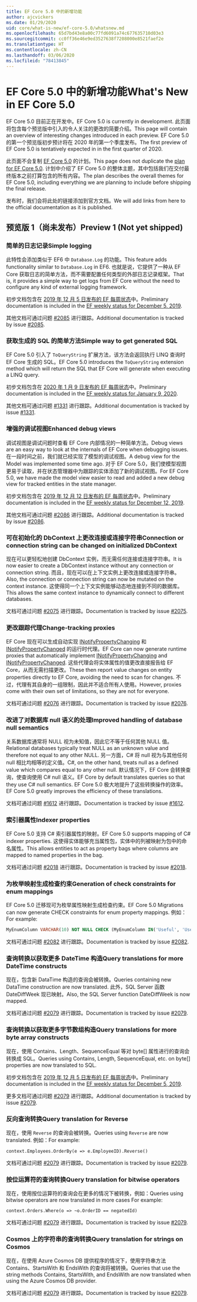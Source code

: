 ```yaml
---
title: EF Core 5.0 中的新增功能
author: ajcvickers
ms.date: 01/29/2020
uid: core/what-is-new/ef-core-5.0/whatsnew.md
ms.openlocfilehash: 65d7bd43e8a00c77fd6091a74c677635710d03e3
ms.sourcegitcommit: cc0ff36e46e9ed3527638f7208000e8521faef2e
ms.translationtype: HT
ms.contentlocale: zh-CN
ms.lasthandoff: 03/06/2020
ms.locfileid: "78413845"
---
```

# <a name="whats-new-in-ef-core-50"></a><span data-ttu-id="b827b-102">EF Core 5.0 中的新增功能</span><span class="sxs-lookup"><span data-stu-id="b827b-102">What's New in EF Core 5.0</span></span>

<span data-ttu-id="b827b-103">EF Core 5.0 目前正在开发中。</span><span class="sxs-lookup"><span data-stu-id="b827b-103">EF Core 5.0 is currently in development.</span></span>
<span data-ttu-id="b827b-104">此页面将包含每个预览版中引入的令人关注的更改的简要介绍。</span><span class="sxs-lookup"><span data-stu-id="b827b-104">This page will contain an overview of interesting changes introduced in each preview.</span></span>
<span data-ttu-id="b827b-105">EF Core 5.0 的第一个预览版初步预计将在 2020 年的第一个季度发布。</span><span class="sxs-lookup"><span data-stu-id="b827b-105">The first preview of EF Core 5.0 is tentatively expected in in the first quarter of 2020.</span></span>

<span data-ttu-id="b827b-106">此页面不会复制 [EF Core 5.0](plan.md) 的计划。</span><span class="sxs-lookup"><span data-stu-id="b827b-106">This page does not duplicate the [plan for EF Core 5.0](plan.md).</span></span>
<span data-ttu-id="b827b-107">计划中介绍了 EF Core 5.0 的整体主题，其中包括我们在交付最终版本之前打算包含的所有内容。</span><span class="sxs-lookup"><span data-stu-id="b827b-107">The plan describes the overall themes for EF Core 5.0, including everything we are planning to include before shipping the final release.</span></span>

<span data-ttu-id="b827b-108">发布时，我们会将此处的链接添加到官方文档。</span><span class="sxs-lookup"><span data-stu-id="b827b-108">We will add links from here to the official documentation as it is published.</span></span>

## <a name="preview-1-not-yet-shipped"></a><span data-ttu-id="b827b-109">预览版 1（尚未发布）</span><span class="sxs-lookup"><span data-stu-id="b827b-109">Preview 1 (Not yet shipped)</span></span>

### <a name="simple-logging"></a><span data-ttu-id="b827b-110">简单的日志记录</span><span class="sxs-lookup"><span data-stu-id="b827b-110">Simple logging</span></span>

<span data-ttu-id="b827b-111">此特性会添加类似于 EF6 中 `Database.Log` 的功能。</span><span class="sxs-lookup"><span data-stu-id="b827b-111">This feature adds functionality similar to `Database.Log` in EF6.</span></span>
<span data-ttu-id="b827b-112">也就是说，它提供了一种从 EF Core 获取日志的简单方法，而不需要配置任何类型的外部日志记录框架。</span><span class="sxs-lookup"><span data-stu-id="b827b-112">That is, it provides a simple way to get logs from EF Core without the need to configure any kind of external logging framework.</span></span>

<span data-ttu-id="b827b-113">初步文档包含在 [2019 年 12 月 5 日发布的 EF 每周状态](https://github.com/dotnet/efcore/issues/15403#issuecomment-562332863)中。</span><span class="sxs-lookup"><span data-stu-id="b827b-113">Preliminary documentation is included in the [EF weekly status for December 5, 2019](https://github.com/dotnet/efcore/issues/15403#issuecomment-562332863).</span></span>

<span data-ttu-id="b827b-114">其他文档可通过问题 [#2085](https://github.com/dotnet/EntityFramework.Docs/issues/2085) 进行跟踪。</span><span class="sxs-lookup"><span data-stu-id="b827b-114">Additional documentation is tracked by issue [#2085](https://github.com/dotnet/EntityFramework.Docs/issues/2085).</span></span>

### <a name="simple-way-to-get-generated-sql"></a><span data-ttu-id="b827b-115">获取生成的 SQL 的简单方法</span><span class="sxs-lookup"><span data-stu-id="b827b-115">Simple way to get generated SQL</span></span>

<span data-ttu-id="b827b-116">EF Core 5.0 引入了 `ToQueryString` 扩展方法，该方法会返回执行 LINQ 查询时 EF Core 生成的 SQL。</span><span class="sxs-lookup"><span data-stu-id="b827b-116">EF Core 5.0 introduces the `ToQueryString` extension method which will return the SQL that EF Core will generate when executing a LINQ query.</span></span>

<span data-ttu-id="b827b-117">初步文档包含在 [2020 年 1 月 9 日发布的 EF 每周状态](https://github.com/dotnet/efcore/issues/19549#issuecomment-572823246)中。</span><span class="sxs-lookup"><span data-stu-id="b827b-117">Preliminary documentation is included in the [EF weekly status for January 9, 2020](https://github.com/dotnet/efcore/issues/19549#issuecomment-572823246).</span></span>

<span data-ttu-id="b827b-118">其他文档可通过问题 [#1331](https://github.com/dotnet/EntityFramework.Docs/issues/1331) 进行跟踪。</span><span class="sxs-lookup"><span data-stu-id="b827b-118">Additional documentation is tracked by issue [#1331](https://github.com/dotnet/EntityFramework.Docs/issues/1331).</span></span>

### <a name="enhanced-debug-views"></a><span data-ttu-id="b827b-119">增强的调试视图</span><span class="sxs-lookup"><span data-stu-id="b827b-119">Enhanced debug views</span></span>

<span data-ttu-id="b827b-120">调试视图是调试问题时查看 EF Core 内部情况的一种简单方法。</span><span class="sxs-lookup"><span data-stu-id="b827b-120">Debug views are an easy way to look at the internals of EF Core when debugging issues.</span></span>
<span data-ttu-id="b827b-121">在一段时间之前，我们就已经实现了模型的调试视图。</span><span class="sxs-lookup"><span data-stu-id="b827b-121">A debug view for the Model was implemented some time ago.</span></span>
<span data-ttu-id="b827b-122">对于 EF Core 5.0，我们使模型视图更易于读取，并在状态管理器中为跟踪的实体添加了新的调试视图。</span><span class="sxs-lookup"><span data-stu-id="b827b-122">For EF Core 5.0, we have made the model view easier to read and added a new debug view for tracked entities in the state manager.</span></span>

<span data-ttu-id="b827b-123">初步文档包含在 [2019 年 12 月 12 日发布的 EF 每周状态](https://github.com/dotnet/efcore/issues/15403#issuecomment-565196206)中。</span><span class="sxs-lookup"><span data-stu-id="b827b-123">Preliminary documentation is included in the [EF weekly status for December 12, 2019](https://github.com/dotnet/efcore/issues/15403#issuecomment-565196206).</span></span>

<span data-ttu-id="b827b-124">其他文档可通过问题 [#2086](https://github.com/dotnet/EntityFramework.Docs/issues/2086) 进行跟踪。</span><span class="sxs-lookup"><span data-stu-id="b827b-124">Additional documentation is tracked by issue [#2086](https://github.com/dotnet/EntityFramework.Docs/issues/2086).</span></span>

### <a name="connection-or-connection-string-can-be-changed-on-initialized-dbcontext"></a><span data-ttu-id="b827b-125">可在初始化的 DbContext 上更改连接或连接字符串</span><span class="sxs-lookup"><span data-stu-id="b827b-125">Connection or connection string can be changed on initialized DbContext</span></span>

<span data-ttu-id="b827b-126">现在可以更轻松地创建 DbContext 实例，而无需任何连接或连接字符串。</span><span class="sxs-lookup"><span data-stu-id="b827b-126">It is now easier to create a DbContext instance without any connection or connection string.</span></span>
<span data-ttu-id="b827b-127">而且，现在可以在上下文实例上更改连接或连接字符串。</span><span class="sxs-lookup"><span data-stu-id="b827b-127">Also, the connection or connection string can now be mutated on the context instance.</span></span>
<span data-ttu-id="b827b-128">这使得同一个上下文实例能够动态地连接到不同的数据库。</span><span class="sxs-lookup"><span data-stu-id="b827b-128">This allows the same context instance to dynamically connect to different databases.</span></span>

<span data-ttu-id="b827b-129">文档可通过问题 [#2075](https://github.com/dotnet/EntityFramework.Docs/issues/2075) 进行跟踪。</span><span class="sxs-lookup"><span data-stu-id="b827b-129">Documentation is tracked by issue [#2075](https://github.com/dotnet/EntityFramework.Docs/issues/2075).</span></span>

### <a name="change-tracking-proxies"></a><span data-ttu-id="b827b-130">更改跟踪代理</span><span class="sxs-lookup"><span data-stu-id="b827b-130">Change-tracking proxies</span></span>

<span data-ttu-id="b827b-131">EF Core 现在可以生成自动实现 [INotifyPropertyChanging](https://docs.microsoft.com/dotnet/api/system.componentmodel.inotifypropertychanging?view=netcore-3.1) 和 [INotifyPropertyChanged](https://docs.microsoft.com/dotnet/api/system.componentmodel.inotifypropertychanged?view=netcore-3.1) 的运行时代理。</span><span class="sxs-lookup"><span data-stu-id="b827b-131">EF Core can now generate runtime proxies that automatically implement [INotifyPropertyChanging](https://docs.microsoft.com/dotnet/api/system.componentmodel.inotifypropertychanging?view=netcore-3.1) and [INotifyPropertyChanged](https://docs.microsoft.com/dotnet/api/system.componentmodel.inotifypropertychanged?view=netcore-3.1).</span></span>
<span data-ttu-id="b827b-132">这些代理会将实体属性的值更改直接报告给 EF Core，从而无需扫描更改。</span><span class="sxs-lookup"><span data-stu-id="b827b-132">These then report value changes on entity properties directly to EF Core, avoiding the need to scan for changes.</span></span>
<span data-ttu-id="b827b-133">不过，代理有其自身的一组限制，因此并不适合所有人使用。</span><span class="sxs-lookup"><span data-stu-id="b827b-133">However, proxies come with their own set of limitations, so they are not for everyone.</span></span>

<span data-ttu-id="b827b-134">文档可通过问题 [#2076](https://github.com/dotnet/EntityFramework.Docs/issues/2076) 进行跟踪。</span><span class="sxs-lookup"><span data-stu-id="b827b-134">Documentation is tracked by issue [#2076](https://github.com/dotnet/EntityFramework.Docs/issues/2076).</span></span>

### <a name="improved-handling-of-database-null-semantics"></a><span data-ttu-id="b827b-135">改进了对数据库 null 语义的处理</span><span class="sxs-lookup"><span data-stu-id="b827b-135">Improved handling of database null semantics</span></span>

<span data-ttu-id="b827b-136">关系数据库通常将 NULL 视为未知值，因此它不等于任何其他 NULL 值。</span><span class="sxs-lookup"><span data-stu-id="b827b-136">Relational databases typically treat NULL as an unknown value and therefore not equal to any other NULL.</span></span>
<span data-ttu-id="b827b-137">另一方面，C# 将 null 视为与其他任何 null 相比均相等的定义值。</span><span class="sxs-lookup"><span data-stu-id="b827b-137">C#, on the other hand, treats null as a defined value which compares equal to any other null.</span></span>
<span data-ttu-id="b827b-138">默认情况下，EF Core 会转换查询，使查询使用 C# null 语义。</span><span class="sxs-lookup"><span data-stu-id="b827b-138">EF Core by default translates queries so that they use C# null semantics.</span></span>
<span data-ttu-id="b827b-139">EF Core 5.0 极大地提升了这些转换操作的效率。</span><span class="sxs-lookup"><span data-stu-id="b827b-139">EF Core 5.0 greatly improves the efficiency of these translations.</span></span>

<span data-ttu-id="b827b-140">文档可通过问题 [#1612](https://github.com/dotnet/EntityFramework.Docs/issues/1612) 进行跟踪。</span><span class="sxs-lookup"><span data-stu-id="b827b-140">Documentation is tracked by issue [#1612](https://github.com/dotnet/EntityFramework.Docs/issues/1612).</span></span>

### <a name="indexer-properties"></a><span data-ttu-id="b827b-141">索引器属性</span><span class="sxs-lookup"><span data-stu-id="b827b-141">Indexer properties</span></span>

<span data-ttu-id="b827b-142">EF Core 5.0 支持 C# 索引器属性的映射。</span><span class="sxs-lookup"><span data-stu-id="b827b-142">EF Core 5.0 supports mapping of C# indexer properties.</span></span>
<span data-ttu-id="b827b-143">这使得实体能够充当属性包，实体中的列被映射为包中的命名属性。</span><span class="sxs-lookup"><span data-stu-id="b827b-143">This allows entities to act as property bags where columns are mapped to named properties in the bag.</span></span>

<span data-ttu-id="b827b-144">文档可通过问题 [#2018](https://github.com/dotnet/EntityFramework.Docs/issues/2018) 进行跟踪。</span><span class="sxs-lookup"><span data-stu-id="b827b-144">Documentation is tracked by issue [#2018](https://github.com/dotnet/EntityFramework.Docs/issues/2018).</span></span>

### <a name="generation-of-check-constraints-for-enum-mappings"></a><span data-ttu-id="b827b-145">为枚举映射生成检查约束</span><span class="sxs-lookup"><span data-stu-id="b827b-145">Generation of check constraints for enum mappings</span></span>

<span data-ttu-id="b827b-146">EF Core 5.0 迁移现可为枚举属性映射生成检查约束。</span><span class="sxs-lookup"><span data-stu-id="b827b-146">EF Core 5.0 Migrations can now generate CHECK constraints for enum property mappings.</span></span>
<span data-ttu-id="b827b-147">例如：</span><span class="sxs-lookup"><span data-stu-id="b827b-147">For example:</span></span>

```SQL
MyEnumColumn VARCHAR(10) NOT NULL CHECK (MyEnumColumn IN('Useful', 'Useless', 'Unknown'))
```

<span data-ttu-id="b827b-148">文档可通过问题 [#2082](https://github.com/dotnet/EntityFramework.Docs/issues/2082) 进行跟踪。</span><span class="sxs-lookup"><span data-stu-id="b827b-148">Documentation is tracked by issue [#2082](https://github.com/dotnet/EntityFramework.Docs/issues/2082).</span></span>

### <a name="query-translations-for-more-datetime-constructs"></a><span data-ttu-id="b827b-149">查询转换以获取更多 DateTime 构造</span><span class="sxs-lookup"><span data-stu-id="b827b-149">Query translations for more DateTime constructs</span></span>

<span data-ttu-id="b827b-150">现在，包含新 DataTime 构造的查询会被转换。</span><span class="sxs-lookup"><span data-stu-id="b827b-150">Queries containing new DataTime construction are now translated.</span></span>
<span data-ttu-id="b827b-151">此外，SQL Server 函数 DateDiffWeek 现已映射。</span><span class="sxs-lookup"><span data-stu-id="b827b-151">Also, the SQL Server function DateDiffWeek is now mapped.</span></span>

<span data-ttu-id="b827b-152">文档可通过问题 [#2079](https://github.com/dotnet/EntityFramework.Docs/issues/2079) 进行跟踪。</span><span class="sxs-lookup"><span data-stu-id="b827b-152">Documentation is tracked by issue [#2079](https://github.com/dotnet/EntityFramework.Docs/issues/2079).</span></span>

### <a name="query-translations-for-more-byte-array-constructs"></a><span data-ttu-id="b827b-153">查询转换以获取更多字节数组构造</span><span class="sxs-lookup"><span data-stu-id="b827b-153">Query translations for more byte array constructs</span></span>

<span data-ttu-id="b827b-154">现在，使用 Contains、Length、SequenceEqual 等对 byte[] 属性进行的查询会转换成 SQL。</span><span class="sxs-lookup"><span data-stu-id="b827b-154">Queries using Contains, Length, SequenceEqual, etc. on byte[] properties are now translated to SQL.</span></span>

<span data-ttu-id="b827b-155">初步文档包含在 [2019 年 12 月 5 日发布的 EF 每周状态](https://github.com/dotnet/efcore/issues/15403#issuecomment-562332863)中。</span><span class="sxs-lookup"><span data-stu-id="b827b-155">Preliminary documentation is included in the [EF weekly status for December 5, 2019](https://github.com/dotnet/efcore/issues/15403#issuecomment-562332863).</span></span>

<span data-ttu-id="b827b-156">更多文档可通过问题 [#2079](https://github.com/dotnet/EntityFramework.Docs/issues/2079) 进行跟踪。</span><span class="sxs-lookup"><span data-stu-id="b827b-156">Additional documentation is tracked by issue [#2079](https://github.com/dotnet/EntityFramework.Docs/issues/2079).</span></span>

### <a name="query-translation-for-reverse"></a><span data-ttu-id="b827b-157">反向查询转换</span><span class="sxs-lookup"><span data-stu-id="b827b-157">Query translation for Reverse</span></span>

<span data-ttu-id="b827b-158">现在，使用 `Reverse` 的查询会被转换。</span><span class="sxs-lookup"><span data-stu-id="b827b-158">Queries using `Reverse` are now translated.</span></span>
<span data-ttu-id="b827b-159">例如：</span><span class="sxs-lookup"><span data-stu-id="b827b-159">For example:</span></span>

```CSharp
context.Employees.OrderBy(e => e.EmployeeID).Reverse()
```

<span data-ttu-id="b827b-160">文档可通过问题 [#2079](https://github.com/dotnet/EntityFramework.Docs/issues/2079) 进行跟踪。</span><span class="sxs-lookup"><span data-stu-id="b827b-160">Documentation is tracked by issue [#2079](https://github.com/dotnet/EntityFramework.Docs/issues/2079).</span></span>

### <a name="query-translation-for-bitwise-operators"></a><span data-ttu-id="b827b-161">按位运算符的查询转换</span><span class="sxs-lookup"><span data-stu-id="b827b-161">Query translation for bitwise operators</span></span>

<span data-ttu-id="b827b-162">现在，使用按位运算符的查询会在更多的情况下被转换，例如：</span><span class="sxs-lookup"><span data-stu-id="b827b-162">Queries using bitwise operators are now translated in more cases For example:</span></span>

```CSharp
context.Orders.Where(o => ~o.OrderID == negatedId)
```

<span data-ttu-id="b827b-163">文档可通过问题 [#2079](https://github.com/dotnet/EntityFramework.Docs/issues/2079) 进行跟踪。</span><span class="sxs-lookup"><span data-stu-id="b827b-163">Documentation is tracked by issue [#2079](https://github.com/dotnet/EntityFramework.Docs/issues/2079).</span></span>

### <a name="query-translation-for-strings-on-cosmos"></a><span data-ttu-id="b827b-164">Cosmos 上的字符串的查询转换</span><span class="sxs-lookup"><span data-stu-id="b827b-164">Query translation for strings on Cosmos</span></span>

<span data-ttu-id="b827b-165">现在，在使用 Azure Cosmos DB 提供程序的情况下，使用字符串方法 Contains、StartsWith 和 EndsWith 的查询将被转换。</span><span class="sxs-lookup"><span data-stu-id="b827b-165">Queries that use the string methods Contains, StartsWith, and EndsWith are now translated when using the Azure Cosmos DB provider.</span></span>

<span data-ttu-id="b827b-166">文档可通过问题 [#2079](https://github.com/dotnet/EntityFramework.Docs/issues/2079) 进行跟踪。</span><span class="sxs-lookup"><span data-stu-id="b827b-166">Documentation is tracked by issue [#2079](https://github.com/dotnet/EntityFramework.Docs/issues/2079).</span></span>
